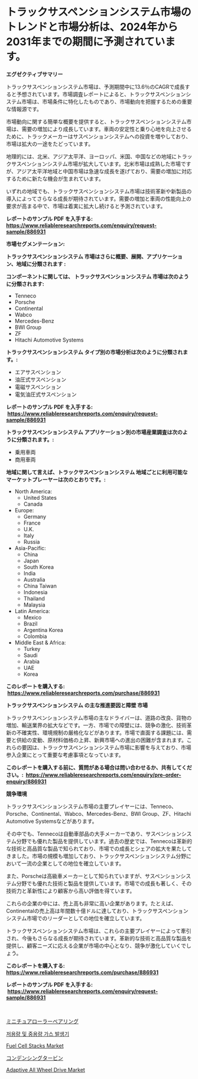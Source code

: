<p><h1>トラックサスペンションシステム市場のトレンドと市場分析は、2024年から2031年までの期間に予測されています。</h1></p><p><strong>エグゼクティブサマリー</strong></p>
<p><p>トラックサスペンションシステム市場は、予測期間中に13.6％のCAGRで成長すると予想されています。市場調査レポートによると、トラックサスペンションシステム市場は、市場条件に特化したものであり、市場動向を把握するための重要な情報源です。</p><p>市場動向に関する簡単な概要を提供すると、トラックサスペンションシステム市場は、需要の増加により成長しています。車両の安定性と乗り心地を向上させるために、トラックメーカーはサスペンションシステムへの投資を増やしており、市場は拡大の一途をたどっています。</p><p>地理的には、北米、アジア太平洋、ヨーロッパ、米国、中国などの地域にトラックサスペンションシステム市場が拡大しています。北米市場は成熟した市場ですが、アジア太平洋地域と中国市場は急速な成長を遂げており、需要の増加に対応するために新たな機会が生まれています。</p><p>いずれの地域でも、トラックサスペンションシステム市場は技術革新や新製品の導入によってさらなる成長が期待されています。需要の増加と車両の性能向上の要求が高まる中で、市場は着実に拡大し続けると予測されています。</p></p>
<p><strong>レポートのサンプル PDF を入手する: <a href="https://www.reliableresearchreports.com/enquiry/request-sample/886931">https://www.reliableresearchreports.com/enquiry/request-sample/886931</a></strong></p>
<p><strong>市場セグメンテーション:</strong></p>
<p><strong> トラックサスペンションシステム 市場はさらに概要、展開、アプリケーション、地域に分類されます :</strong></p>
<p><strong>コンポーネントに関しては、 トラックサスペンションシステム 市場は次のように分類されます: &nbsp;</strong></p>
<p><ul><li>Tenneco</li><li>Porsche</li><li>Continental</li><li>Wabco</li><li>Mercedes-Benz</li><li>BWI Group</li><li>ZF</li><li>Hitachi Automotive Systems</li></ul></p>
<p><strong> トラックサスペンションシステム タイプ別の市場分析は次のように分類されます。:</strong></p>
<p><ul><li>エアサスペンション</li><li>油圧式サスペンション</li><li>電磁サスペンション</li><li>電気油圧式サスペンション</li></ul></p>
<p><strong>レポートのサンプル PDF を入手する: &nbsp;<a href="https://www.reliableresearchreports.com/enquiry/request-sample/886931">https://www.reliableresearchreports.com/enquiry/request-sample/886931</a></strong></p>
<p><strong> トラックサスペンションシステム アプリケーション別の市場産業調査は次のように分類されます。:</strong></p>
<p><ul><li>乗用車両</li><li>商用車両</li></ul></p>
<p><strong>地域に関して言えば、トラックサスペンションシステム 地域ごとに利用可能なマーケットプレーヤーは次のとおりです。:</strong></p>
<p><ul>
    <li>
        North America:
        <ul>
            <li>United States</li>
            <li>Canada</li>
        </ul>
    </li>
    <li>
        Europe:
        <ul>
            <li>Germany</li>
            <li>France</li>
            <li>U.K.</li>
            <li>Italy</li>
            <li>Russia</li>
        </ul>
    </li>
    <li>
        Asia-Pacific:
        <ul>
            <li>China</li>
            <li>Japan</li>
            <li>South Korea</li>
            <li>India</li>
            <li>Australia</li>
            <li>China Taiwan</li>
            <li>Indonesia</li>
            <li>Thailand</li>
            <li>Malaysia</li>
        </ul>
    </li>
    <li>
        Latin America:
        <ul>
            <li>Mexico</li>
            <li>Brazil</li>
            <li>Argentina Korea</li>
            <li>Colombia</li>
        </ul>
    </li>
    <li>
        Middle East & Africa:
        <ul>
            <li>Turkey</li>
            <li>Saudi</li>
            <li>Arabia</li>
            <li>UAE</li>
            <li>Korea</li>
        </ul>
    </li>
    </ul></p>
<p><strong>このレポートを購入する: &nbsp;<a href="https://www.reliableresearchreports.com/purchase/886931">https://www.reliableresearchreports.com/purchase/886931</a></strong></p>
<p><strong>トラックサスペンションシステム の主な推進要因と障壁 市場</strong></p>
<p><p>トラックサスペンションシステム市場の主なドライバーは、道路の改良、貨物の増加、輸送業界の拡大などです。一方、市場での障壁には、競争の激化、技術革新の不確実性、環境規制の厳格化などがあります。市場で直面する課題には、需要と供給の変動、原材料価格の上昇、新興市場への進出の困難が含まれます。これらの要因は、トラックサスペンションシステム市場に影響を与えており、市場参入企業にとって重要な考慮事項となっています。</p></p>
<p><strong>このレポートを購入する前に、質問がある場合は問い合わせるか、共有してください。:&nbsp; <a href="https://www.reliableresearchreports.com/enquiry/pre-order-enquiry/886931">https://www.reliableresearchreports.com/enquiry/pre-order-enquiry/886931</a></strong></p>
<p><strong>競争環境</strong></p>
<p><p>トラックサスペンションシステム市場の主要プレイヤーには、Tenneco、Porsche、Continental、Wabco、Mercedes-Benz、BWI Group、ZF、Hitachi Automotive Systemsなどがあります。</p><p>その中でも、Tennecoは自動車部品の大手メーカーであり、サスペンションシステム分野でも優れた製品を提供しています。過去の歴史では、Tennecoは革新的な技術と高品質な製品で知られており、市場での成長とシェアの拡大を果たしてきました。市場の規模も増加しており、トラックサスペンションシステム分野において一流の企業としての地位を確立しています。</p><p>また、Porscheは高級車メーカーとして知られていますが、サスペンションシステム分野でも優れた技術と製品を提供しています。市場での成長も著しく、その技術力と革新性により顧客から高い評価を得ています。</p><p>これらの企業の中には、売上高も非常に高い企業があります。たとえば、Continentalの売上高は年間数十億ドルに達しており、トラックサスペンションシステム市場でのリーダーとしての地位を確立しています。</p><p>トラックサスペンションシステム市場は、これらの主要プレイヤーによって牽引され、今後もさらなる成長が期待されています。革新的な技術と高品質な製品を提供し、顧客ニーズに応える企業が市場の中心となり、競争が激化していくでしょう。</p></p>
<p><strong>このレポートを購入する: &nbsp; <a href="https://www.reliableresearchreports.com/purchase/886931">https://www.reliableresearchreports.com/purchase/886931</a></strong></p>
<p><strong>レポートのサンプル PDF を入手する: &nbsp;<a href="https://www.reliableresearchreports.com/enquiry/request-sample/886931">https://www.reliableresearchreports.com/enquiry/request-sample/886931</a></strong><strong></strong></p>
<p>&nbsp;</p>
<p><p><a href="https://github.com/cbigkbh02719/Market-Research-Report-List-1/blob/main/246494816212.md">ミニチュアローラーベアリング</a></p><p><a href="https://github.com/darrellockm3ytan895656/Market-Research-Report-List-1/blob/main/458274415052.md">저용량 및 중용량 가스 발생기</a></p><p><a href="https://github.com/angelajermaine/Market-Research-Report-List-2/blob/main/fuel-cell-stacks-market.md">Fuel Cell Stacks Market</a></p><p><a href="https://github.com/ReganWisoky2023/Market-Research-Report-List-1/blob/main/443649916213.md">コンデンシングタービン</a></p><p><a href="https://issuu.com/reportprime-2/docs/adaptive-all-wheel-drive-market-size-2030.pptx">Adaptive All Wheel Drive Market</a></p></p>